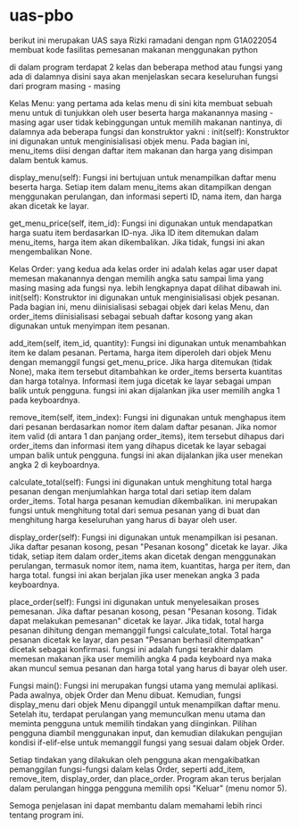 # uas-pbo
berikut ini merupakan UAS saya Rizki ramadani dengan npm G1A022054 membuat kode fasilitas pemesanan makanan menggunakan python

di dalam program terdapat 2 kelas dan beberapa method atau fungsi yang ada di dalamnya disini saya akan menjelaskan secara keseluruhan fungsi dari program masing - masing

Kelas Menu: yang pertama ada kelas menu di sini kita membuat sebuah menu untuk di tunjukkan oleh user beserta harga makanannya masing - masing agar user tidak kebinggungan untuk memilih makanan nantinya, di dalamnya ada beberapa fungsi dan konstruktor yakni :
init(self): Konstruktor ini digunakan untuk menginisialisasi objek menu. Pada bagian ini, menu_items diisi dengan daftar item makanan dan harga yang disimpan dalam bentuk kamus.

display_menu(self): Fungsi ini bertujuan untuk menampilkan daftar menu beserta harga. Setiap item dalam menu_items akan ditampilkan dengan menggunakan perulangan, dan informasi seperti ID, nama item, dan harga akan dicetak ke layar.

get_menu_price(self, item_id): Fungsi ini digunakan untuk mendapatkan harga suatu item berdasarkan ID-nya. Jika ID item ditemukan dalam menu_items, harga item akan dikembalikan. Jika tidak, fungsi ini akan mengembalikan None.

Kelas Order: yang kedua ada kelas order ini adalah kelas agar user dapat memesan makanannya dengan memilih angka satu sampai lima yang masing masing ada fungsi nya. lebih lengkapnya dapat dilihat dibawah ini.
init(self): Konstruktor ini digunakan untuk menginisialisasi objek pesanan. Pada bagian ini, menu diinisialisasi sebagai objek dari kelas Menu, dan order_items diinisialisasi sebagai sebuah daftar kosong yang akan digunakan untuk menyimpan item pesanan.

add_item(self, item_id, quantity): Fungsi ini digunakan untuk menambahkan item ke dalam pesanan. Pertama, harga item diperoleh dari objek Menu dengan memanggil fungsi get_menu_price. Jika harga ditemukan (tidak None), maka item tersebut ditambahkan ke order_items berserta kuantitas dan harga totalnya. Informasi item juga dicetak ke layar sebagai umpan balik untuk pengguna. fungsi ini akan dijalankan jika user memilih angka 1 pada keyboardnya.

remove_item(self, item_index): Fungsi ini digunakan untuk menghapus item dari pesanan berdasarkan nomor item dalam daftar pesanan. Jika nomor item valid (di antara 1 dan panjang order_items), item tersebut dihapus dari order_items dan informasi item yang dihapus dicetak ke layar sebagai umpan balik untuk pengguna. fungsi ini akan dijalankan jika user menekan angka 2 di keyboardnya.

calculate_total(self): Fungsi ini digunakan untuk menghitung total harga pesanan dengan menjumlahkan harga total dari setiap item dalam order_items. Total harga pesanan kemudian dikembalikan. ini merupakan fungsi untuk menghitung total dari semua pesanan yang di buat dan menghitung harga keseluruhan yang harus di bayar oleh user.

display_order(self): Fungsi ini digunakan untuk menampilkan isi pesanan. Jika daftar pesanan kosong, pesan "Pesanan kosong" dicetak ke layar. Jika tidak, setiap item dalam order_items akan dicetak dengan menggunakan perulangan, termasuk nomor item, nama item, kuantitas, harga per item, dan harga total. fungsi ini akan berjalan jika user menekan angka 3 pada keyboardnya.

place_order(self): Fungsi ini digunakan untuk menyelesaikan proses pemesanan. Jika daftar pesanan kosong, pesan "Pesanan kosong. Tidak dapat melakukan pemesanan" dicetak ke layar. Jika tidak, total harga pesanan dihitung dengan memanggil fungsi calculate_total. Total harga pesanan dicetak ke layar, dan pesan "Pesanan berhasil ditempatkan" dicetak sebagai konfirmasi. fungsi ini adalah fungsi terakhir dalam memesan makanan jika user memilih angka 4 pada keyboard nya maka akan muncul semua pesanan dan harga total yang harus di bayar oleh user.

Fungsi main(): Fungsi ini merupakan fungsi utama yang memulai aplikasi. Pada awalnya, objek Order dan Menu dibuat. Kemudian, fungsi display_menu dari objek Menu dipanggil untuk menampilkan daftar menu. Setelah itu, terdapat perulangan yang memunculkan menu utama dan meminta pengguna untuk memilih tindakan yang diinginkan. Pilihan pengguna diambil menggunakan input, dan kemudian dilakukan pengujian kondisi if-elif-else untuk memanggil fungsi yang sesuai dalam objek Order.

Setiap tindakan yang dilakukan oleh pengguna akan mengakibatkan pemanggilan fungsi-fungsi dalam kelas Order, seperti add_item, remove_item, display_order, dan place_order. Program akan terus berjalan dalam perulangan hingga pengguna memilih opsi "Keluar" (menu nomor 5).

Semoga penjelasan ini dapat membantu dalam memahami lebih rinci tentang program ini.
